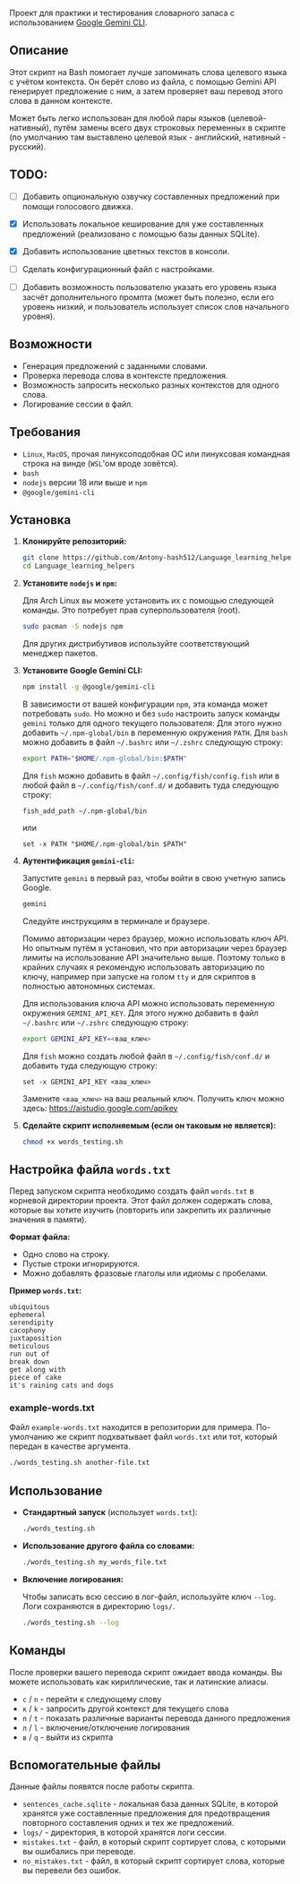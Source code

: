 
Проект для практики и тестирования словарного запаса с использованием [Google Gemini CLI](https://github.com/google-gemini/gemini-cli).


## Описание

Этот скрипт на Bash помогает лучше запоминать слова целевого языка с учётом контекста. Он берёт слово из файла, с помощью Gemini API генерирует предложение с ним, а затем проверяет ваш перевод этого слова в данном контексте.

Может быть легко использован для любой пары языков (целевой-нативный), путём замены всего двух строковых переменных в скрипте (по умолчанию там выставлено целевой язык - английский, нативный - русский).

## TODO:
 - [ ] Добавить опциональную озвучку составленных предложений при помощи голосового движка.
 - [x] Использовать локальное кеширование для уже составленных предложений (реализовано с помощью базы данных SQLite).
 - [x] Добавить использование цветных текстов в консоли.
 - [ ] Сделать конфигурационный файл с настройками.
 - [ ] Добавить возможность пользователю указать его уровень языка засчёт дополнительного промпта (может быть полезно, если его уровень низкий, и пользователь использует список слов начального уровня).


## Возможности

-   Генерация предложений с заданными словами.
-   Проверка перевода слова в контексте предложения.
-   Возможность запросить несколько разных контекстов для одного слова.
-   Логирование сессии в файл.

## Требования
-   `Linux`, `MacOS`, прочая линуксоподобная ОС или линуксовая командная строка на винде (`WSL`'ом вроде зовётся).
-   `bash`
-   `nodejs` версии 18 или выше и `npm`
-   `@google/gemini-cli`

## Установка

1.  **Клонируйте репозиторий:**
    ```bash
    git clone https://github.com/Antony-hash512/Language_learning_helpers
    cd Language_learning_helpers
    ```
2.  **Установите `nodejs` и `npm`:**

    Для Arch Linux вы можете установить их с помощью следующей команды. Это потребует прав суперпользователя (root).
    ```bash
    sudo pacman -S nodejs npm
    ```
    Для других дистрибутивов используйте соответствующий менеджер пакетов.

3.  **Установите Google Gemini CLI:**
    ```bash
    npm install -g @google/gemini-cli
    ```
    В зависимости от вашей конфигурации `npm`, эта команда может потребовать `sudo`.
    Но можно и без `sudo` настроить запуск команды `gemini` только для одного текущего пользователя:
    Для этого нужно добавить `~/.npm-global/bin` в переменную окружения `PATH`.
    Для `bash` можно добавить в файл `~/.bashrc` или `~/.zshrc` следующую строку:
    ```bash
    export PATH="$HOME/.npm-global/bin:$PATH"
    ```
    Для `fish` можно добавить в файл `~/.config/fish/config.fish` или в любой файл в `~/.config/fish/conf.d/` и добавить туда следующую строку:
    ```fish
    fish_add_path ~/.npm-global/bin
    ```
    или
    ```fish
    set -x PATH "$HOME/.npm-global/bin $PATH"
    ```
    
4.  **Аутентификация `gemini-cli`:**

    Запустите `gemini` в первый раз, чтобы войти в свою учетную запись Google.
    ```bash
    gemini
    ```
    Следуйте инструкциям в терминале и браузере.

    Помимо авторизации через браузер, можно использовать ключ API. Но опытным путём я установил, что при авторизации через браузер лимиты на использование API значительно выше. Поэтому только в крайних случаях я рекомендую использовать авторизацию по ключу, например при запуске на голом `tty` и для скриптов в полностью автономных системах.

    Для использования ключа API можно использовать переменную окружения `GEMINI_API_KEY`.
    Для этого нужно добавить в файл `~/.bashrc` или `~/.zshrc` следующую строку:
    ```bash
    export GEMINI_API_KEY=<ваш_ключ>
    ```
    Для `fish` можно создать любой файл в `~/.config/fish/conf.d/` и добавить туда следующую строку:
    ```fish
    set -x GEMINI_API_KEY <ваш_ключ>
    ```
    Замените `<ваш_ключ>` на ваш реальный ключ. Получить ключ можно здесь: https://aistudio.google.com/apikey

5.  **Сделайте скрипт исполняемым (если он таковым не является):**
    ```bash
    chmod +x words_testing.sh
    ```

## Настройка файла `words.txt`

Перед запуском скрипта необходимо создать файл `words.txt` в корневой директории проекта. Этот файл должен содержать слова, которые вы хотите изучить (повторить или закрепить их различные значения в памяти).

**Формат файла:**
-   Одно слово на строку.
-   Пустые строки игнорируются.
-   Можно добавлять фразовые глаголы или идиомы с пробелами.

**Пример `words.txt`:**
```
ubiquitous
ephemeral
serendipity
cacophony
juxtaposition
meticulous
run out of
break down
get along with
piece of cake
it's raining cats and dogs
```
### example-words.txt
Файл `example-words.txt` находится в репозитории для примера. По-умолчанию же скрипт подхватывает файл `words.txt` или тот, который передан в качестве аргумента.
```bash
./words_testing.sh another-file.txt
```


## Использование

-   **Стандартный запуск** (использует `words.txt`):
    ```bash
    ./words_testing.sh
    ```

-   **Использование другого файла со словами:**
    ```bash
    ./words_testing.sh my_words_file.txt
    ```

-   **Включение логирования:**

    Чтобы записать всю сессию в лог-файл, используйте ключ `--log`. Логи сохраняются в директорию `logs/`.
    ```bash
    ./words_testing.sh --log
    ```
## Команды

После проверки вашего перевода скрипт ожидает ввода команды.
Вы можете использовать как кириллические, так и латинские алиасы.

- `с` / `n` - перейти к следующему слову
- `к` / `k` - запросить другой контекст для текущего слова
- `п` / `t` - показать различные варианты перевода данного предложения
- `л` / `l` - включение/отключение логирования
- `в` / `q` - выйти из скрипта

## Вспомогательные файлы

Данные файлы появятся после работы скрипта.

- `sentences_cache.sqlite` - локальная база данных SQLite, в которой хранятся уже составленные предложения для предотвращения повторного составления одних и тех же предложений.
- `logs/` - директория, в которой хранятся логи сессии.
- `mistakes.txt` - файл, в который скрипт сортирует слова, с которыми вы ошибались при переводе.
- `no_mistakes.txt` - файл, в который скрипт сортирует слова, которые вы перевели без ошибок.